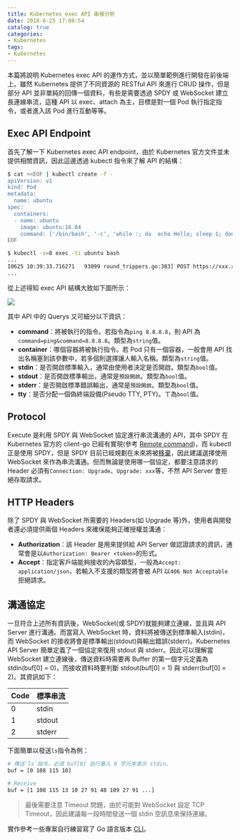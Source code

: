 ```yaml
---
title: Kubernetes exec API 串接分析
date: 2018-6-25 17:08:54
catalog: true
categories:
- Kubernetes
tags:
- Kubernetes
---
```

本篇將說明 Kubernetes exec API 的運作方式，並以簡單範例進行開發在前後端上。雖然 Kubernetes 提供了不同資源的 RESTful API 來進行 CRUD 操作，但是部分 API 並非單純的回傳一個資料，有些是需要透過 SPDY 或 WebSocket 建立長連線串流，這種 API 以 exec、attach 為主，目標是對一個 Pod 執行指定指令，或者進入該 Pod 進行互動等等。

<!---more-->

## Exec API Endpoint
首先了解一下 Kubernetes exec API endpoint，由於 Kubernetes 官方文件並未提供相關資訊，因此這邊透過 kubectl 指令來了解 API 的結構：
```bash
$ cat <<EOF | kubectl create -f -
apiVersion: v1
kind: Pod
metadata:
  name: ubuntu
spec:
  containers:
  - name: ubuntu
    image: ubuntu:16.04
    command: ['/bin/bash', '-c', 'while :; do  echo Hello; sleep 1; done ']
EOF

$ kubectl -v=8 exec -ti ubuntu bash
...
I0625 10:39:33.716271   93099 round_trippers.go:383] POST https://xxx.xxx.xxx.xxx:8443/api/v1/namespaces/default/pods/ubuntu/exec?command=bash&container=ubuntu&container=ubuntu&stdin=true&stdout=true&tty=true
...
```

從上述得知 exec API 結構大致如下圖所示：

![](https://i.imgur.com/wMcqqMe.png)

其中 API 中的 Querys 又可細分以下資訊：
* **command**：將被執行的指令。若指令為`ping 8.8.8.8`，則 API 為`command=ping&command=8.8.8.8`。類型為`string`值。
* **container**：哪個容器將被執行指令。若 Pod 只有一個容器，一般會用 API 找出名稱塞到該參數中，若多個則選擇讓人輸入名稱。類型為`string`值。
* **stdin**：是否開啟標準輸入，通常由使用者決定是否開啟。類型為`bool`值。
* **stdout**：是否開啟標準輸出，通常是`預設開啟`。類型為`bool`值。
* **stderr**：是否開啟標準錯誤輸出，通常是`預設開啟`。類型為`bool`值。
* **tty**：是否分配一個偽終端設備(Pseudo TTY, PTY)。ㄒ為`bool`值。

## Protocol
Execute 是利用 SPDY 與 WebSocket 協定進行串流溝通的 API，其中 SPDY 在 Kubernetes 官方的 client-go 已經有實現(參考 [Remote command](https://github.com/kubernetes/client-go/blob/master/tools/remotecommand/remotecommand.go))，而 kubectl 正是使用 SPDY，但是 SPDY 目前已經規劃在未來將被[移棄](https://github.com/kubernetes/features/issues/384)，因此建議選擇使用 WebSocket 來作為串流溝通。但而無論是使用哪一個協定，都要注意請求的 Header 必須有`Connection: Upgrade`、`Upgrade: xxx`等，不然 API Server 會拒絕存取請求。

## HTTP Headers
除了 SPDY 與 WebSocket 所需要的 Headers(如 Upgrade 等)外，使用者與開發者還必須提供兩個 Headers 來確保能夠正確授權並溝通：

* **Authorization**：該 Header 是用來提供給 API Server 做認證請求的資訊，通常會是以`Authorization: Bearer <token>`的形式。
* **Accept**：指定客戶端能夠接收的內容類型，一般為`Accept: application/json`，若輸入不支援的類型將會被 API 以`406 Not Acceptable` 拒絕請求。

## 溝通協定
一旦符合上述所有資訊後，WebSocket(或 SPDY)就能夠建立連線，並且與 API Server 進行溝通。而當寫入 WebSocket 時，資料將被傳送到標準輸入(stdin)，而 WebSocket 的接收將會是標準輸出(stdout)與輸出錯誤(stderr)。Kubernetes API Server 簡單定義了一個協定來復用 stdout 與 stderr。因此可以理解當 WebSocket 建立連線後，傳送資料時需要再 Buffer 的第一個字元定義為 stdin(buf[0] = 0)，而接收資料時要判斷 stdout(buf[0] = 1) 與 stderr(buf[0] = 2)。其資訊如下：

| Code | 標準串流 |
|------|---------|
| 0    | stdin   |
| 1    | stdout  |
| 2    | stderr  |

下面簡單以發送`ls`指令為例：

```bash
# 傳送`ls`指令，必須 buf[0] 自行塞入 0 字元來表示 stdin。
buf = [0 108 115 10]

# Receive
buf = [1 108 115 13 10 27 91 48 109 27 91 ...]
```
> 最後需要注意 Timeout 問題，由於可能對 WebSocket 設定 TCP Timeout，因此建議每一段時間發送一個 stdin 空訊息來保持連線。

實作參考一些專案自行練習寫了 Go 語言版本 [CLI](https://github.com/kairen/k8s-ws-exec)。

